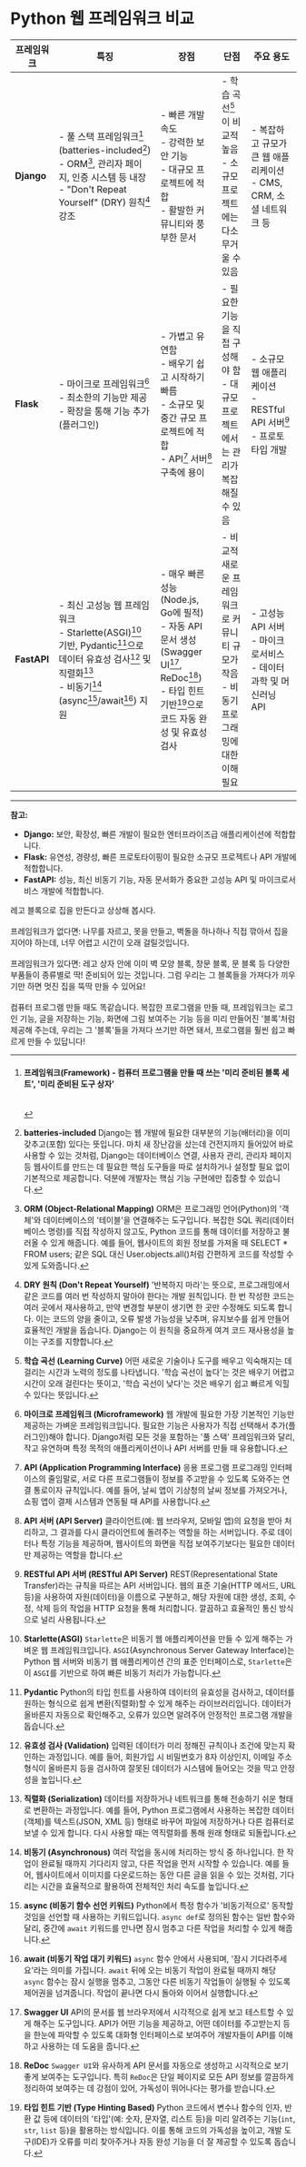 # Python 웹 프레임워크 비교

| 프레임워크       | 특징                                                                                                                                       | 장점                                                                                                                           | 단점                                                    | 주요 용도                                                 |
| ----------- | ---------------------------------------------------------------------------------------------------------------------------------------- | ---------------------------------------------------------------------------------------------------------------------------- | ----------------------------------------------------- | ----------------------------------------------------- |
| **Django**  | - 풀 스택 프레임워크[^1] (batteries-included[^2])<br>- ORM[^3], 관리자 페이지, 인증 시스템 등 내장<br>- "Don't Repeat Yourself" (DRY) 원칙[^4] 강조            | - 빠른 개발 속도<br>- 강력한 보안 기능<br>- 대규모 프로젝트에 적합<br>- 활발한 커뮤니티와 풍부한 문서                                                            | - 학습 곡선[^5]이 비교적 높음<br>- 소규모 프로젝트에는 다소 무거울 수 있음      | - 복잡하고 규모가 큰 웹 애플리케이션<br>- CMS, CRM, 소셜 네트워크 등        |
| **Flask**   | - 마이크로 프레임워크[^6]<br>- 최소한의 기능만 제공<br>- 확장을 통해 기능 추가 (플러그인)                                                                              | - 가볍고 유연함<br>- 배우기 쉽고 시작하기 빠름<br>- 소규모 및 중간 규모 프로젝트에 적합<br>- API[^7] 서버[^8] 구축에 용이                                              | - 필요한 기능을 직접 구성해야 함<br>- 대규모 프로젝트에서는 관리가 복잡해질 수 있음    | - 소규모 웹 애플리케이션<br>- RESTful API 서버[^9]<br>- 프로토타입 개발 |
| **FastAPI** | - 최신 고성능 웹 프레임워크<br>- Starlette(ASGI)[^10] 기반, Pydantic[^11]으로 데이터 유효성 검사[^12] 및 직렬화[^13]<br>- 비동기[^14] (async[^15]/await[^16]) 지원 | - 매우 빠른 성능 (Node.js, Go에 필적)<br>- 자동 API 문서 생성 (Swagger UI[^17], ReDoc[^18])<br>- 타입 힌트 기반[^19]으로 코드 자동 완성 및 유효성 검사 | - 비교적 새로운 프레임워크로 커뮤니티 규모가 작음<br>- 비동기 프로그래밍에 대한 이해 필요 | - 고성능 API 서버<br>- 마이크로서비스<br>- 데이터 과학 및 머신러닝 API      |

---

**참고:**

* **Django:** 보안, 확장성, 빠른 개발이 필요한 엔터프라이즈급 애플리케이션에 적합합니다.
* **Flask:** 유연성, 경량성, 빠른 프로토타이핑이 필요한 소규모 프로젝트나 API 개발에 적합합니다.
* **FastAPI:** 성능, 최신 비동기 기능, 자동 문서화가 중요한 고성능 API 및 마이크로서비스 개발에 적합합니다.

[^1]: #### **프레임워크(Framework)** - 컴퓨터 프로그램을 만들 때 쓰는 **'미리 준비된 블록 세트'**, **'미리 준비된 도구 상자'**<br><br>
레고 블록으로 집을 만든다고 상상해 봅시다.<br><br>
프레임워크가 없다면: 나무를 자르고, 못을 만들고, 벽돌을 하나하나 직접 깎아서 집을 지어야 하는데, 너무 어렵고 시간이 오래 걸릴것입니다.<br><br>
프레임워크가 있다면: 레고 상자 안에 이미 벽 모양 블록, 창문 블록, 문 블록 등 다양한 부품들이 종류별로 딱! 준비되어 있는 것입니다. 그럼 우리는 그 블록들을 가져다가 끼우기만 하면 멋진 집을 뚝딱 만들 수 있어요!<br><br>
컴퓨터 프로그램 만들 때도 똑같습니다. 복잡한 프로그램을 만들 때, 프레임워크는 로그인 기능, 글을 저장하는 기능, 화면에 그림 보여주는 기능 등을 미리 만들어진 '블록'처럼 제공해 주는데, 우리는 그 '블록'들을 가져다 쓰기만 하면 돼서, 프로그램을 훨씬 쉽고 빠르게 만들 수 있답니다!

[^2]: **batteries-included**
Django는 웹 개발에 필요한 대부분의 기능(배터리)을 이미 갖추고(포함) 있다는 뜻입니다. 마치 새 장난감을 샀는데 건전지까지 들어있어 바로 사용할 수 있는 것처럼, Django는 데이터베이스 연결, 사용자 관리, 관리자 페이지 등 웹사이트를 만드는 데 필요한 핵심 도구들을 따로 설치하거나 설정할 필요 없이 기본적으로 제공합니다. 덕분에 개발자는 핵심 기능 구현에만 집중할 수 있습니다.

[^3]: **ORM (Object-Relational Mapping)**
ORM은 프로그래밍 언어(Python)의 '객체'와 데이터베이스의 '테이블'을 연결해주는 도구입니다. 복잡한 SQL 쿼리(데이터베이스 명령)를 직접 작성하지 않고도, Python 코드를 통해 데이터를 저장하고 불러올 수 있게 해줍니다. 예를 들어, 웹사이트의 회원 정보를 가져올 때 SELECT * FROM users; 같은 SQL 대신 User.objects.all()처럼 간편하게 코드를 작성할 수 있게 도와줍니다.

[^4]: **DRY 원칙 (Don't Repeat Yourself)**
'반복하지 마라'는 뜻으로, 프로그래밍에서 같은 코드를 여러 번 작성하지 말아야 한다는 개발 원칙입니다. 한 번 작성한 코드는 여러 곳에서 재사용하고, 만약 변경할 부분이 생기면 한 곳만 수정해도 되도록 합니다. 이는 코드의 양을 줄이고, 오류 발생 가능성을 낮추며, 유지보수를 쉽게 만들어 효율적인 개발을 돕습니다. Django는 이 원칙을 중요하게 여겨 코드 재사용성을 높이는 구조를 지향합니다.

[^5]: **학습 곡선 (Learning Curve)**
어떤 새로운 기술이나 도구를 배우고 익숙해지는 데 걸리는 시간과 노력의 정도를 나타냅니다. '학습 곡선이 높다'는 것은 배우기 어렵고 시간이 오래 걸린다는 뜻이고, '학습 곡선이 낮다'는 것은 배우기 쉽고 빠르게 익힐 수 있다는 뜻입니다.

[^6]: **마이크로 프레임워크 (Microframework)**
웹 개발에 필요한 가장 기본적인 기능만 제공하는 가벼운 프레임워크입니다. 필요한 기능은 사용자가 직접 선택해서 추가(플러그인)해야 합니다. Django처럼 모든 것을 포함하는 '풀 스택' 프레임워크와 달리, 작고 유연하며 특정 목적의 애플리케이션이나 API 서버를 만들 때 유용합니다.

[^7]: **API (Application Programming Interface)**
응용 프로그램 프로그래밍 인터페이스의 줄임말로, 서로 다른 프로그램들이 정보를 주고받을 수 있도록 도와주는 연결 통로이자 규칙입니다. 예를 들어, 날씨 앱이 기상청의 날씨 정보를 가져오거나, 쇼핑 앱이 결제 시스템과 연동될 때 API를 사용합니다.

[^8]: **API 서버 (API Server)**
클라이언트(예: 웹 브라우저, 모바일 앱)의 요청을 받아 처리하고, 그 결과를 다시 클라이언트에 돌려주는 역할을 하는 서버입니다. 주로 데이터나 특정 기능을 제공하며, 웹사이트의 화면을 직접 보여주기보다는 필요한 데이터만 제공하는 역할을 합니다.

[^9]: **RESTful API 서버 (RESTful API Server)**
REST(Representational State Transfer)라는 규칙을 따르는 API 서버입니다. 웹의 표준 기술(HTTP 메서드, URL 등)을 사용하여 자원(데이터)을 이름으로 구분하고, 해당 자원에 대한 생성, 조회, 수정, 삭제 등의 작업을 HTTP 요청을 통해 처리합니다. 깔끔하고 효율적인 통신 방식으로 널리 사용됩니다.

[^10]: **Starlette(ASGI)**
`Starlette`은 비동기 웹 애플리케이션을 만들 수 있게 해주는 가벼운 웹 프레임워크입니다. `ASGI`(Asynchronous Server Gateway Interface)는 Python 웹 서버와 비동기 웹 애플리케이션 간의 표준 인터페이스로, `Starlette`은 이 `ASGI`를 기반으로 하여 빠른 비동기 처리가 가능합니다.

[^11]: **Pydantic**
Python의 타입 힌트를 사용하여 데이터의 유효성을 검사하고, 데이터를 원하는 형식으로 쉽게 변환(직렬화)할 수 있게 해주는 라이브러리입니다. 데이터가 올바른지 자동으로 확인해주고, 오류가 있으면 알려주어 안정적인 프로그램 개발을 돕습니다.

[^12]: **유효성 검사 (Validation)**
입력된 데이터가 미리 정해진 규칙이나 조건에 맞는지 확인하는 과정입니다. 예를 들어, 회원가입 시 비밀번호가 8자 이상인지, 이메일 주소 형식이 올바른지 등을 검사하여 잘못된 데이터가 시스템에 들어오는 것을 막고 안정성을 높입니다.

[^13]: **직렬화 (Serialization)**
데이터를 저장하거나 네트워크를 통해 전송하기 쉬운 형태로 변환하는 과정입니다. 예를 들어, Python 프로그램에서 사용하는 복잡한 데이터(객체)를 텍스트(JSON, XML 등) 형태로 바꾸어 파일에 저장하거나 다른 컴퓨터로 보낼 수 있게 합니다. 다시 사용할 때는 역직렬화를 통해 원래 형태로 되돌립니다.

[^14]: **비동기 (Asynchronous)**
여러 작업을 동시에 처리하는 방식 중 하나입니다. 한 작업이 완료될 때까지 기다리지 않고, 다른 작업을 먼저 시작할 수 있습니다. 예를 들어, 웹사이트에서 이미지를 다운로드하는 동안 다른 글을 읽을 수 있는 것처럼, 기다리는 시간을 효율적으로 활용하여 전체적인 처리 속도를 높입니다.

[^15]: **async (비동기 함수 선언 키워드)**
Python에서 특정 함수가 '비동기적으로' 동작할 것임을 선언할 때 사용하는 키워드입니다. `async def`로 정의된 함수는 일반 함수와 달리, 중간에 `await` 키워드를 만나면 잠시 멈추고 다른 작업을 처리할 수 있게 해줍니다.

[^16]: **await (비동기 작업 대기 키워드)**
`async` 함수 안에서 사용되며, '잠시 기다려주세요'라는 의미를 가집니다. `await` 뒤에 오는 비동기 작업이 완료될 때까지 해당 `async` 함수는 잠시 실행을 멈추고, 그동안 다른 비동기 작업들이 실행될 수 있도록 제어권을 넘겨줍니다. 작업이 끝나면 다시 돌아와 이어서 실행합니다.

[^17]: **Swagger UI**
API의 문서를 웹 브라우저에서 시각적으로 쉽게 보고 테스트할 수 있게 해주는 도구입니다. API가 어떤 기능을 제공하고, 어떤 데이터를 주고받는지 등을 한눈에 파악할 수 있도록 대화형 인터페이스로 보여주어 개발자들이 API를 이해하고 사용하는 데 도움을 줍니다.

[^18]: **ReDoc**
`Swagger UI`와 유사하게 API 문서를 자동으로 생성하고 시각적으로 보기 좋게 보여주는 도구입니다. 특히 `ReDoc`은 단일 페이지로 모든 API 정보를 깔끔하게 정리하여 보여주는 데 강점이 있어, 가독성이 뛰어나다는 평가를 받습니다.

[^19]: **타입 힌트 기반 (Type Hinting Based)**
Python 코드에서 변수나 함수의 인자, 반환 값 등에 데이터의 '타입'(예: 숫자, 문자열, 리스트 등)을 미리 알려주는 기능(`int`, `str`, `list` 등)을 활용하는 방식입니다. 이를 통해 코드의 가독성을 높이고, 개발 도구(IDE)가 오류를 미리 찾아주거나 자동 완성 기능을 더 잘 제공할 수 있도록 돕습니다.

